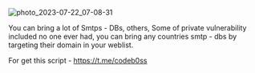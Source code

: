 ![photo_2023-07-22_07-08-31](https://github.com/unCodeBoss/smtps-others/assets/106165997/4f1d9d0d-3141-4ed3-a831-9d04221546d3)

You can bring a lot of Smtps -
DBs, others, Some of private vulnerability included no one ever had, you can bring any countries smtp - 
dbs by targeting their domain in your weblist.

For get this script - https://t.me/codeb0ss
